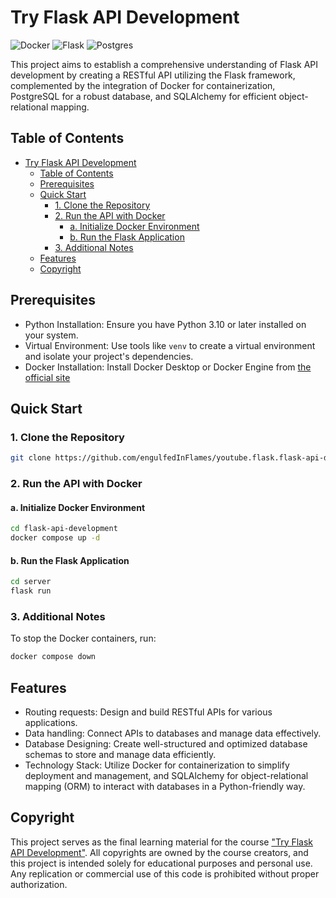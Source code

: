# Try Flask API Development

![Docker](https://img.shields.io/badge/docker-%230db7ed.svg?style=for-the-badge&logo=docker&logoColor=white)
![Flask](https://img.shields.io/badge/flask-%23000.svg?style=for-the-badge&logo=flask&logoColor=white)
![Postgres](https://img.shields.io/badge/postgres-%23316192.svg?style=for-the-badge&logo=postgresql&logoColor=white)

This project aims to establish a comprehensive understanding of Flask API development by creating a RESTful API utilizing the Flask framework, complemented by the integration of Docker for containerization, PostgreSQL for a robust database, and SQLAlchemy for efficient object-relational mapping.

## Table of Contents

- [Try Flask API Development](#try-flask-api-development)
  - [Table of Contents](#table-of-contents)
  - [Prerequisites](#prerequisites)
  - [Quick Start](#quick-start)
    - [1. Clone the Repository](#1-clone-the-repository)
    - [2. Run the API with Docker](#2-run-the-api-with-docker)
      - [a. Initialize Docker Environment](#a-initialize-docker-environment)
      - [b. Run the Flask Application](#b-run-the-flask-application)
    - [3. Additional Notes](#3-additional-notes)
  - [Features](#features)
  - [Copyright](#copyright)

## Prerequisites

- Python Installation: Ensure you have Python 3.10 or later installed on your system.
- Virtual Environment: Use tools like `venv` to create a virtual environment and isolate your project's dependencies.
- Docker Installation: Install Docker Desktop or Docker Engine from [the official site](https://docs.docker.com/engine/install/)

## Quick Start

### 1. Clone the Repository

```sh
git clone https://github.com/engulfedInFlames/youtube.flask.flask-api-development.git flask-api-development
```

### 2. Run the API with Docker

#### a. Initialize Docker Environment

```sh
cd flask-api-development
docker compose up -d
```

#### b. Run the Flask Application

```sh
cd server
flask run
```

### 3. Additional Notes

To stop the Docker containers, run:

```sh
docker compose down
```

## Features

- Routing requests: Design and build RESTful APIs for various applications.
- Data handling: Connect APIs to databases and manage data effectively.
- Database Designing: Create well-structured and optimized database schemas to store and manage data efficiently.
- Technology Stack: Utilize Docker for containerization to simplify deployment and management, and SQLAlchemy for object-relational mapping (ORM) to interact with databases in a Python-friendly way.

## Copyright

This project serves as the final learning material for the course ["Try Flask API Development"](https://www.youtube.com/watch?v=Nl47u8zx8oM&list=PLOLrQ9Pn6caxBM0vaSzJdN4uD9V-DZ82L&index=1). All copyrights are owned by the course creators, and this project is intended solely for educational purposes and personal use. Any replication or commercial use of this code is prohibited without proper authorization.
